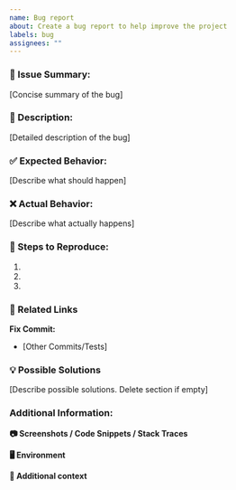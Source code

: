 ```yaml
---
name: Bug report
about: Create a bug report to help improve the project
labels: bug
assignees: ""
---
```


### 🐛 Issue Summary:

[Concise summary of the bug]

### 📜 Description:

[Detailed description of the bug]

### ✅ Expected Behavior:

[Describe what should happen]

### ❌ Actual Behavior:

[Describe what actually happens]

### 🔁 Steps to Reproduce:

1.
2.
3.

### 🔗 Related Links

**Fix Commit:** 

- [Other Commits/Tests]

### 💡 Possible Solutions

[Describe possible solutions. Delete section if empty]

### Additional Information:

**📷 Screenshots / Code Snippets / Stack Traces**

**🖥 Environment**

**📝 Additional context**